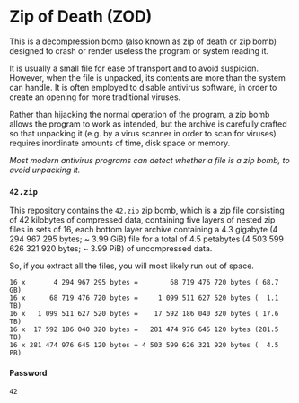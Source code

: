 # Zip of Death (ZOD)
This is a decompression bomb (also known as zip of death or zip bomb) designed to
crash or render useless the program or system reading it.

It is usually a small file for ease of transport and to avoid suspicion.
However, when the file is unpacked, its contents are more than the system can
handle. It is often employed to disable antivirus software, in order to create
an opening for more traditional viruses.

Rather than hijacking the normal operation of the program, a zip bomb allows the
program to work as intended, but the archive is carefully crafted so that
unpacking it (e.g. by a virus scanner in order to scan for viruses) requires
inordinate amounts of time, disk space or memory.

*Most modern antivirus programs can detect whether a file is a zip bomb, to
avoid unpacking it.*

### `42.zip`
This repository contains the `42.zip` zip bomb, which is a zip file consisting
of 42 kilobytes of compressed data, containing five layers of nested zip files
in sets of 16, each bottom layer archive containing a 4.3 gigabyte
(4 294 967 295 bytes; ~ 3.99 GiB) file for a total of 4.5 petabytes
(4 503 599 626 321 920 bytes; ~ 3.99 PiB) of uncompressed data.

So, if you extract all the files, you will most likely run out of space.

```
16 x       4 294 967 295 bytes =        68 719 476 720 bytes ( 68.7 GB)
16 x      68 719 476 720 bytes =     1 099 511 627 520 bytes (  1.1 TB)
16 x   1 099 511 627 520 bytes =    17 592 186 040 320 bytes ( 17.6 TB)
16 x  17 592 186 040 320 bytes =   281 474 976 645 120 bytes (281.5 TB)
16 x 281 474 976 645 120 bytes = 4 503 599 626 321 920 bytes (  4.5 PB)
```

#### Password
`42`
